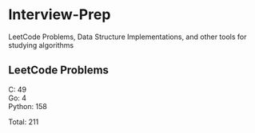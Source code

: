 # Interview-Prep
LeetCode Problems, Data Structure Implementations, and other tools for studying algorithms

## LeetCode Problems
C:      49<br/>
Go:     4<br/>
Python: 158<br/>

Total:  211
